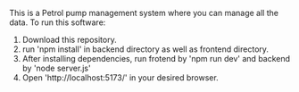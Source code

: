 This is a Petrol pump management system where you can manage all the data.
To run this software:
1. Download this repository.
2. run 'npm install' in backend directory as well as frontend directory.
3. After installing dependencies, run frotend by 'npm run dev' and backend by 'node server.js'
4. Open 'http://localhost:5173/' in your desired browser.
